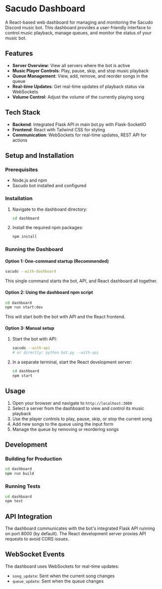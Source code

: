 # Sacudo Dashboard

A React-based web dashboard for managing and monitoring the Sacudo Discord music bot. This dashboard provides a user-friendly interface to control music playback, manage queues, and monitor the status of your music bot.

## Features

- **Server Overview**: View all servers where the bot is active
- **Music Player Controls**: Play, pause, skip, and stop music playback
- **Queue Management**: View, add, remove, and reorder songs in the queue
- **Real-time Updates**: Get real-time updates of playback status via WebSockets
- **Volume Control**: Adjust the volume of the currently playing song

## Tech Stack

- **Backend**: Integrated Flask API in main bot.py with Flask-SocketIO
- **Frontend**: React with Tailwind CSS for styling
- **Communication**: WebSockets for real-time updates, REST API for actions

## Setup and Installation

### Prerequisites

- Node.js and npm
- Sacudo bot installed and configured

### Installation

1. Navigate to the dashboard directory:
   ```bash
   cd dashboard
   ```

2. Install the required npm packages:
   ```bash
   npm install
   ```

### Running the Dashboard

#### Option 1: One-command startup (Recommended)
```bash
sacudo --with-dashboard
```

This single command starts the bot, API, and React dashboard all together.

#### Option 2: Using the dashboard npm script
```bash
cd dashboard
npm run start:dev
```

This will start both the bot with API and the React frontend.

#### Option 3: Manual setup
1. Start the bot with API:
   ```bash
   sacudo --with-api
   # or directly: python bot.py --with-api
   ```

2. In a separate terminal, start the React development server:
   ```bash
   cd dashboard
   npm start
   ```

## Usage

1. Open your browser and navigate to `http://localhost:3000`
2. Select a server from the dashboard to view and control its music playback
3. Use the player controls to play, pause, skip, or stop the current song
4. Add new songs to the queue using the input form
5. Manage the queue by removing or reordering songs

## Development

### Building for Production

```bash
cd dashboard
npm run build
```

### Running Tests

```bash
cd dashboard
npm test
```

## API Integration

The dashboard communicates with the bot's integrated Flask API running on port 8000 (by default). The React development server proxies API requests to avoid CORS issues.

## WebSocket Events

The dashboard uses WebSockets for real-time updates:

- `song_update`: Sent when the current song changes
- `queue_update`: Sent when the queue changes 